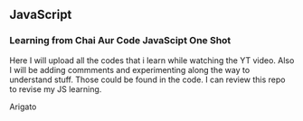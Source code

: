 ## JavaScript

### Learning from Chai Aur Code JavaScipt One Shot
Here I will upload all the codes that i learn while watching the YT video.
Also I will be adding commments and experimenting along the way to understand stuff. Those could be found in the code.
I can review this repo to revise my JS learning.

Arigato